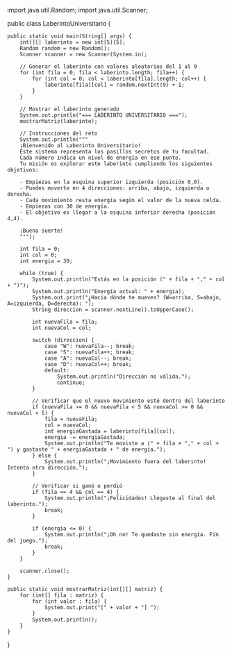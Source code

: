 import java.util.Random;
import java.util.Scanner;

public class LaberintoUniversitario {

    public static void main(String[] args) {
        int[][] laberinto = new int[5][5];
        Random random = new Random();
        Scanner scanner = new Scanner(System.in);

        // Generar el laberinto con valores aleatorios del 1 al 9
        for (int fila = 0; fila < laberinto.length; fila++) {
            for (int col = 0; col < laberinto[fila].length; col++) {
                laberinto[fila][col] = random.nextInt(9) + 1;
            }
        }

        // Mostrar el laberinto generado
        System.out.println("=== LABERINTO UNIVERSITARIO ===");
        mostrarMatriz(laberinto);

        // Instrucciones del reto
        System.out.println("""
        ¡Bienvenido al Laberinto Universitario!
        Este sistema representa los pasillos secretos de tu facultad.
        Cada número indica un nivel de energía en ese punto.
        Tu misión es explorar este laberinto cumpliendo los siguientes objetivos:

        - Empiezas en la esquina superior izquierda (posición 0,0).
        - Puedes moverte en 4 direcciones: arriba, abajo, izquierda o derecha.
        - Cada movimiento resta energía según el valor de la nueva celda.
        - Empiezas con 30 de energía.
        - El objetivo es llegar a la esquina inferior derecha (posición 4,4).

        ¡Buena suerte!
        """);

        int fila = 0;
        int col = 0;
        int energia = 30;

        while (true) {
            System.out.println("Estás en la posición (" + fila + "," + col + ")");
            System.out.println("Energía actual: " + energia);
            System.out.print("¿Hacia dónde te mueves? (W=arriba, S=abajo, A=izquierda, D=derecha): ");
            String direccion = scanner.nextLine().toUpperCase();

            int nuevaFila = fila;
            int nuevaCol = col;

            switch (direccion) {
                case "W": nuevaFila--; break;
                case "S": nuevaFila++; break;
                case "A": nuevaCol--; break;
                case "D": nuevaCol++; break;
                default:
                    System.out.println("Dirección no válida.");
                    continue;
            }

            // Verificar que el nuevo movimiento esté dentro del laberinto
            if (nuevaFila >= 0 && nuevaFila < 5 && nuevaCol >= 0 && nuevaCol < 5) {
                fila = nuevaFila;
                col = nuevaCol;
                int energiaGastada = laberinto[fila][col];
                energia -= energiaGastada;
                System.out.println("Te moviste a (" + fila + "," + col + ") y gastaste " + energiaGastada + " de energía.");
            } else {
                System.out.println("¡Movimiento fuera del laberinto! Intenta otra dirección.");
            }

            // Verificar si ganó o perdió
            if (fila == 4 && col == 4) {
                System.out.println("¡Felicidades! Llegaste al final del laberinto.");
                break;
            }

            if (energia <= 0) {
                System.out.println("¡Oh no! Te quedaste sin energía. Fin del juego.");
                break;
            }
        }

        scanner.close();
    }

    public static void mostrarMatriz(int[][] matriz) {
        for (int[] fila : matriz) {
            for (int valor : fila) {
                System.out.print("[" + valor + "] ");
            }
            System.out.println();
        }
    }
}